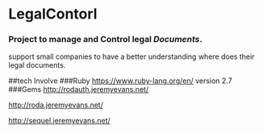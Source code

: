# LegalContorl
### Project to manage and Control legal _Documents_.
support small companies to have a better understanding where does their legal documents.

##tech Involve
###Ruby
https://www.ruby-lang.org/en/
version 2.7
###Gems
http://rodauth.jeremyevans.net/

http://roda.jeremyevans.net/

http://sequel.jeremyevans.net/
